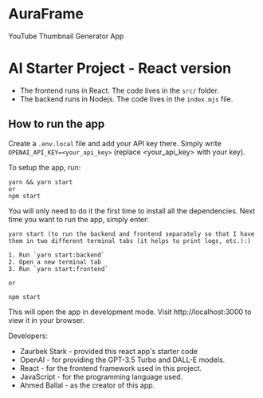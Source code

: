 # AuraFrame
YouTube Thumbnail Generator App

# AI Starter Project - React version

- The frontend runs in React. The code lives in the `src/` folder.
- The backend runs in Nodejs. The code lives in the `index.mjs` file.

## How to run the app

Create a `.env.local` file and add your API key there.
Simply write `OPENAI_API_KEY=<your_api_key>` (replace <your_api_key> with your key).

To setup the app, run:

```
yarn && yarn start
or
npm start
```

You will only need to do it the first time to install all the dependencies.
Next time you want to run the app, simply enter:

```
yarn start (to run the backend and frontend separately so that I have them in two different terminal tabs (it helps to print logs, etc.):)

1. Run `yarn start:backend`
2. Open a new terminal tab
3. Run `yarn start:frontend`

or

npm start
```

This will open the app in development mode. Visit http://localhost:3000 to view it in your browser.

Developers:

* Zaurbek Stark - provided this react app's starter code
* OpenAI - for providing the GPT-3.5 Turbo and DALL-E models.
* React - for the frontend framework used in this project.
* JavaScript - for the programming language used.
* Ahmed Ballal - as the creator of this app.